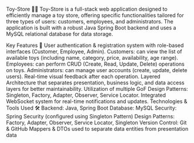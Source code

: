 Toy-Store 🎁🛒
Toy-Store is a full-stack web application designed to efficiently manage a toy store, offering specific functionalities tailored for three types of users: customers, employees, and administrators. The application is built with a robust Java Spring Boot backend and uses a MySQL relational database for data storage.

Key Features 🚀
User authentication & registration system with role-based interfaces (Customer, Employee, Admin).
Customers: can view the list of available toys (including name, category, price, availability, age range).
Employees: can perform CRUD (Create, Read, Update, Delete) operations on toys.
Administrators: can manage user accounts (create, update, delete users).
Real-time visual feedback after each operation.
Layered Architecture that separates presentation, business logic, and data access layers for better maintainability.
Utilization of multiple GoF Design Patterns: Singleton, Factory, Adapter, Observer, Service Locator.
Integrated WebSocket system for real-time notifications and updates.
Technologies & Tools Used 🛠️
Backend: Java, Spring Boot
Database: MySQL
Security: Spring Security (configured using Singleton Pattern)
Design Patterns: Factory, Adapter, Observer, Service Locator, Singleton
Version Control: Git & GitHub
Mappers & DTOs used to separate data entities from presentation data

